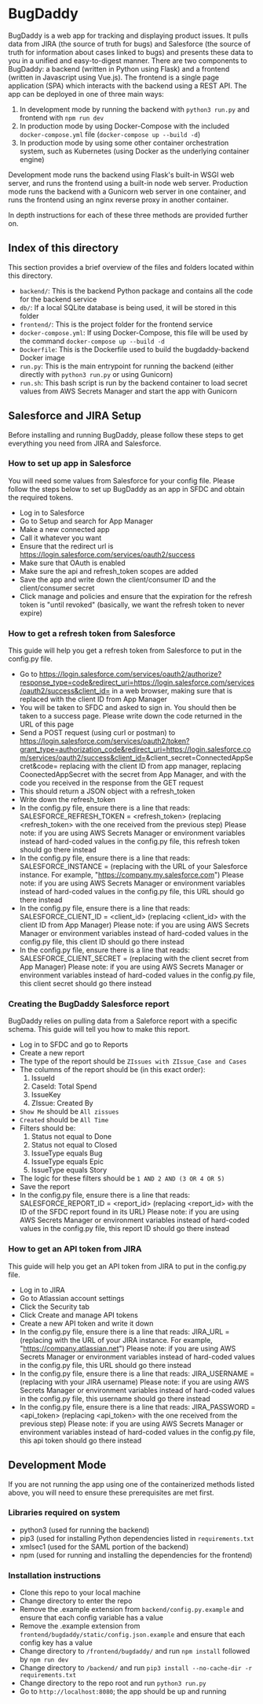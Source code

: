 # BugDaddy
BugDaddy is a web app for tracking and displaying product issues.  It pulls data from JIRA (the source of truth for bugs) and Salesforce (the source of truth for information about cases linked to bugs) and presents these data to you in a unified and easy-to-digest manner.  There are two components to BugDaddy: a backend (written in Python using Flask) and a frontend (written in Javascript using Vue.js).  The frontend is a single page application (SPA) which interacts with the backend using a REST API.  The app can be deployed in one of three main ways:

1. In development mode by running the backend with `python3 run.py` and frontend with `npm run dev`
2. In production mode by using Docker-Compose with the included `docker-compose.yml` file (`docker-compose up --build -d`)
3. In production mode by using some other container orchestration system, such as Kubernetes (using Docker as the underlying container engine)

Development mode runs the backend using Flask's built-in WSGI web server, and runs the frontend using a built-in node web server.  Production mode runs the backend with a Gunicorn web server in one container, and runs the frontend using an nginx reverse proxy in another container.

In depth instructions for each of these three methods are provided further on.

## Index of this directory
This section provides a brief overview of the files and folders located within this directory.
- `backend/`: This is the backend Python package and contains all the code for the backend service
- `db/`: If a local SQLite database is being used, it will be stored in this folder
- `frontend/`: This is the project folder for the frontend service
- `docker-compose.yml`: If using Docker-Compose, this file will be used by the command `docker-compose up --build -d`
- `Dockerfile`: This is the Dockerfile used to build the bugdaddy-backend Docker image
- `run.py`: This is the main entrypoint for running the backend (either directly with `python3 run.py` or using Gunicorn)
- `run.sh`: This bash script is run by the backend container to load secret values from AWS Secrets Manager and start the app with Gunicorn

## Salesforce and JIRA Setup
Before installing and running BugDaddy, please follow these steps to get everything you need from JIRA and Salesforce.

### How to set up app in Salesforce
You will need some values from Salesforce for your config file.  Please follow the steps below to set up BugDaddy as an app in SFDC and obtain the required tokens.
- Log in to Salesforce
- Go to Setup and search for App Manager
- Make a new connected app
- Call it whatever you want
- Ensure that the redirect url is https://login.salesforce.com/services/oauth2/success
- Make sure that OAuth is enabled
- Make sure the api and refresh_token scopes are added
- Save the app and write down the client/consumer ID and the client/consumer secret
- Click manage and policies and ensure that the expiration for the refresh token is "until revoked" (basically, we want the refresh token to never expire)

### How to get a refresh token from Salesforce
This guide will help you get a refresh token from Salesforce to put in the config.py file.
- Go to https://login.salesforce.com/services/oauth2/authorize?response_type=code&redirect_uri=https://login.salesforce.com/services/oauth2/success&client_id=<ConnectedAppClientID> in a web browser, making sure that <ConnectedAppClientID> is replaced with the client ID from App Manager
- You will be taken to SFDC and asked to sign in.  You should then be taken to a success page.  Please write down the code returned in the URL of this page
- Send a POST request (using curl or postman) to https://login.salesforce.com/services/oauth2/token?grant_type=authorization_code&redirect_uri=https://login.salesforce.com/services/oauth2/success&client_id=<ConnectedAppClientID>&client_secret=ConnectedAppSecret&code=<CodeFromStep1> replacing <ConnectedAppClientID> with the client ID from app manager, replacing CoonectedAppSecret with the secret from App Manager, and <CodeFromStep1> with the code you received in the response from the GET request
- This should return a JSON object with a refresh_token
- Write down the refresh_token
- In the config.py file, ensure there is a line that reads:
SALESFORCE_REFRESH_TOKEN = <refresh_token> (replacing <refresh_token> with the one received from the previous step)
Please note: if you are using AWS Secrets Manager or environment variables instead of hard-coded values in the config.py file, this refresh token should go there instead
- In the config.py file, ensure there is a line that reads:
SALESFORCE_INSTANCE = <url> (replacing <url> with the URL of your Salesforce instance.  For example, "https://company.my.salesforce.com")
Please note: if you are using AWS Secrets Manager or environment variables instead of hard-coded values in the config.py file, this URL should go there instead
- In the config.py file, ensure there is a line that reads:
SALESFORCE_CLIENT_ID = <client_id> (replacing <client_id> with the client ID from App Manager)
Please note: if you are using AWS Secrets Manager or environment variables instead of hard-coded values in the config.py file, this client ID should go there instead
- In the config.py file, ensure there is a line that reads:
SALESFORCE_CLIENT_SECRET = <secret> (replacing <secret> with the client secret from App Manager)
Please note: if you are using AWS Secrets Manager or environment variables instead of hard-coded values in the config.py file, this client secret should go there instead
  
### Creating the BugDaddy Salesforce report
BugDaddy relies on pulling data from a Saleforce report with a specific schema.  This guide will tell you how to make this report.
- Log in to SFDC and go to Reports
- Create a new report
- The type of the report should be `ZIssues with ZIssue_Case and Cases`
- The columns of the report should be (in this exact order):
  1. IssueId
  2. CaseId: Total Spend
  3. IssueKey
  4. ZIssue: Created By
- `Show Me` should be `All zissues`
- `Created` should be `All Time`
- Filters should be:
  1. Status not equal to Done
  2. Status not equal to Closed
  3. IssueType equals Bug
  4. IssueType equals Epic
  5. IssueType equals Story
- The logic for these filters should be `1 AND 2 AND (3 OR 4 OR 5)`
- Save the report
- In the config.py file, ensure there is a line that reads:
SALESFORCE_REPORT_ID = <report_id> (replacing <report_id> with the ID of the SFDC report found in its URL)
Please note: if you are using AWS Secrets Manager or environment variables instead of hard-coded values in the config.py file, this report ID should go there instead
  
### How to get an API token from JIRA
This guide will help you get an API token from JIRA to put in the config.py file.
- Log in to JIRA
- Go to Atlassian account settings
- Click the Security tab
- Click Create and manage API tokens
- Create a new API token and write it down
- In the config.py file, ensure there is a line that reads:
JIRA_URL = <url> (replacing <url> with the URL of your JIRA instance. For example, "https://company.atlassian.net")
Please note: if you are using AWS Secrets Manager or environment variables instead of hard-coded values in the config.py file, this URL should go there instead
- In the config.py file, ensure there is a line that reads:
JIRA_USERNAME = <username> (replacing <username> with your JIRA username)
Please note: if you are using AWS Secrets Manager or environment variables instead of hard-coded values in the config.py file, this username should go there instead
- In the config.py file, ensure there is a line that reads:
JIRA_PASSWORD = <api_token> (replacing <api_token> with the one received from the previous step)
Please note: if you are using AWS Secrets Manager or environment variables instead of hard-coded values in the config.py file, this api token should go there instead

## Development Mode
If you are not running the app using one of the containerized methods listed above, you will need to ensure these prerequisites are met first.

### Libraries required on system
- python3 (used for running the backend)
- pip3 (used for installing Python dependencies listed in `requirements.txt`
- xmlsec1 (used for the SAML portion of the backend)
- npm (used for running and installing the dependencies for the frontend)

### Installation instructions
- Clone this repo to your local machine
- Change directory to enter the repo
- Remove the .example extension from `backend/config.py.example` and ensure that each config variable has a value
- Remove the .example extension from `frontend/bugdaddy/static/config.json.example` and ensure that each config key has a value
- Change directory to `/frontend/bugdaddy/` and run `npm install` followed by `npm run dev`
- Change directory to `/backend/` and run `pip3 install --no-cache-dir -r requirements.txt`
- Change directory to the repo root and run `python3 run.py`
- Go to `http://localhost:8080`; the app should be up and running
